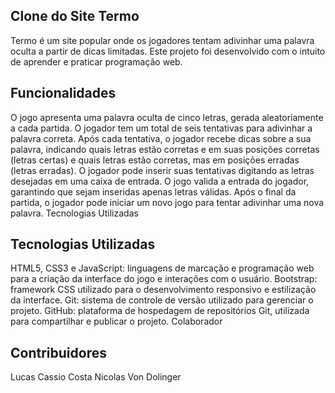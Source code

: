 ## Clone do Site Termo

  Termo é um site popular onde os jogadores tentam adivinhar uma palavra oculta a partir de dicas limitadas. Este projeto foi desenvolvido com o intuito de aprender e praticar programação web.

## Funcionalidades

O jogo apresenta uma palavra oculta de cinco letras, gerada aleatoriamente a cada partida.
O jogador tem um total de seis tentativas para adivinhar a palavra correta.
Após cada tentativa, o jogador recebe dicas sobre a sua palavra, indicando quais letras estão corretas e em suas posições corretas (letras certas) e quais letras estão corretas, mas em posições erradas (letras erradas).
O jogador pode inserir suas tentativas digitando as letras desejadas em uma caixa de entrada.
O jogo valida a entrada do jogador, garantindo que sejam inseridas apenas letras válidas.
Após o final da partida, o jogador pode iniciar um novo jogo para tentar adivinhar uma nova palavra.
Tecnologias Utilizadas

## Tecnologias Utilizadas

HTML5, CSS3 e JavaScript: linguagens de marcação e programação web para a criação da interface do jogo e interações com o usuário.
Bootstrap: framework CSS utilizado para o desenvolvimento responsivo e estilização da interface.
Git: sistema de controle de versão utilizado para gerenciar o projeto.
GitHub: plataforma de hospedagem de repositórios Git, utilizada para compartilhar e publicar o projeto.
Colaborador

## Contribuidores
Lucas Cassio Costa
Nicolas Von Dolinger
